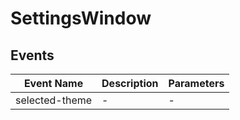 # SettingsWindow

## Events

<!-- @vuese:SettingsWindow:events:start -->
|Event Name|Description|Parameters|
|---|---|---|
|selected-theme|-|-|

<!-- @vuese:SettingsWindow:events:end -->


